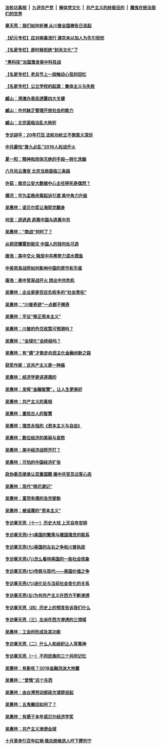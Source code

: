 ####  [法轮功真相](../../../../basic/blob/master/README.md?t=07101802) &nbsp;|&nbsp; [九评共产党](../../../../9ping.md/blob/master/README.md?t=07101802) &nbsp;|&nbsp; [解体党文化](../../../../jtdwh.md/blob/master/README.md?t=07101802)  &nbsp;|&nbsp; [共产主义的终极目的](../../../../gczydzjmd.md/blob/master/README.md?t=07101802) &nbsp;|&nbsp; [魔鬼在统治我们的世界](../../../../mgztzwmdsj.md/blob/master/README.md?t=07101802) 

#### [章天亮：我们如何祈祷 从川普全国祷告日说起](../pages/nsc423/n11944627.md?t=07101802) 

#### [【纪元专栏】应对病毒流行 渥京未以加人为先引担忧](../pages/nsc423/n11875714.md?t=07101802) 

#### [【名家专栏】是时候拒绝“封杀文化”了](../pages/nsc423/n11814093.md?t=07101802) 

#### [“黑科技”治国激发美中科技战](../pages/nsc423/n11638056.md?t=07101802) 

#### [【名家专栏】老兵节上一段触动心弦的回忆](../pages/nsc423/n11646016.md?t=07101802) 

#### [【名家专栏】公立学校的起源：集体主义与失败](../pages/nsc423/n11601833.md?t=07101802) 

#### [臧山：港澳办表态透露四大关键](../pages/nsc423/n11421628.md?t=07101802) 

#### [臧山：中共缺乏管理开放社会的能力](../pages/nsc423/n11407457.md?t=07101802) 

#### [臧山：北京面临治乱大转折](../pages/nsc423/n11406895.md?t=07101802) 

#### [专访胡平：20年打压 法轮功屹立不倒意义深远](../pages/nsc423/n11398800.md?t=07101802) 

#### [中共最怕“逢九必乱”2019人权战开火](../pages/nsc423/n11385248.md?t=07101802) 

#### [夏一阳：精神和肉体灭绝的手段—转化洗脑](../pages/nsc423/n11368250.md?t=07101802) 

#### [六月风云激变 北京当局面临三条路](../pages/nsc423/n11313668.md?t=07101802) 

#### [许茹：南京公安大数据中心主任猝死是偶然？](../pages/nsc423/n11064744.md?t=07101802) 

#### [横河：华为孟晚舟案起诉引渡 美中角力升级](../pages/nsc423/n11027230.md?t=07101802) 

#### [吴惠林：诺贝尔奖让海耶克翻身](../pages/nsc423/n10890049.md?t=07101802) 

#### [何坚：逃逃逃 逃离中国与逃离中共](../pages/nsc423/n10592891.md?t=07101802) 

#### [吴惠林：“商战”何时了？](../pages/nsc423/n10573558.md?t=07101802) 

#### [从网贷爆雷到股灾 中国人的钱何处可逃](../pages/nsc423/n10572800.md?t=07101802) 

#### [唐浩：美中交火 隐现中共黑势力混水摸鱼](../pages/nsc423/n10544040.md?t=07101802) 

#### [中美贸易战将如何影响中国的房市和币值](../pages/nsc423/n10543697.md?t=07101802) 

#### [唐浩：美中贸易战开火 烧出中共危机](../pages/nsc423/n10540126.md?t=07101802) 

#### [吴惠林：企业家是否应负较多的“社会责任”](../pages/nsc423/n10535022.md?t=07101802) 

#### [吴惠林：“川普奇迹”一点都不稀奇](../pages/nsc423/n10512808.md?t=07101802) 

#### [吴惠林：平议“修正资本主义”](../pages/nsc423/n10495724.md?t=07101802) 

#### [吴惠林：川普的外交政策可预测吗？](../pages/nsc423/n10462387.md?t=07101802) 

#### [吴惠林：“全球化”会终结吗？](../pages/nsc423/n10452838.md?t=07101802) 

#### [吴惠林：有“德”才能走向民主化金融创新之路](../pages/nsc423/n10432292.md?t=07101802) 

#### [获奖作家：这共产主义是一种癌](../pages/nsc423/n10431541.md?t=07101802) 

#### [吴惠林：经济学是讲道德的](../pages/nsc423/n10398014.md?t=07101802) 

#### [吴惠林：发挥“金融智慧”，让人生更美好](../pages/nsc423/n10375019.md?t=07101802) 

#### [吴惠林：共产主义的真相](../pages/nsc423/n10351394.md?t=07101802) 

#### [吴惠林：重拾古人的智慧](../pages/nsc423/n10337691.md?t=07101802) 

#### [吴惠林：理念永恒的《资本主义与自由》](../pages/nsc423/n10316274.md?t=07101802) 

#### [吴惠林：数位经济的美丽与哀愁](../pages/nsc423/n10292946.md?t=07101802) 

#### [吴惠林：美中经济战将开打？](../pages/nsc423/n10258825.md?t=07101802) 

#### [吴惠林：可怕的中国经济扩张](../pages/nsc423/n10219147.md?t=07101802) 

#### [政协委员提承认双重国籍 揭中共官员过客心态](../pages/nsc423/n10208809.md?t=07101802) 

#### [吴惠林：现代“桃花源记”](../pages/nsc423/n10185234.md?t=07101802) 

#### [吴惠林：富而有德的洛克斐勒](../pages/nsc423/n10142264.md?t=07101802) 

#### [吴惠林：被诬蔑的“资本主义”](../pages/nsc423/n10124816.md?t=07101802) 

#### [专访章天亮（十一）历史大戏 上天自有安排](../pages/nsc423/n10094905.md?t=07101802) 

#### [专访章天亮(十)美国的繁荣与建国理念的联系](../pages/nsc423/n10094899.md?t=07101802) 

#### [专访章天亮(九)美国的左右之争和川普执政](../pages/nsc423/n10094889.md?t=07101802) 

#### [专访章天亮(八)怎么看待美国的一些社会现象](../pages/nsc423/n10094857.md?t=07101802) 

#### [专访章天亮(七)传统与现代——美国价值之争](../pages/nsc423/n10093140.md?t=07101802) 

#### [专访章天亮(六)进化论与当前社会变化的关系](../pages/nsc423/n10092036.md?t=07101802) 

#### [专访章天亮(五)为何共产主义在西方不断渗透](../pages/nsc423/n10083620.md?t=07101802) 

#### [专访章天亮（四）历史上的预言告诉我们什么](../pages/nsc423/n10083606.md?t=07101802) 

#### [专访章天亮（三）左派在西方渗透的三领域](../pages/nsc423/n10081115.md?t=07101802) 

#### [吴惠林：工会的形成及其功能](../pages/nsc423/n10080633.md?t=07101802) 

#### [专访章天亮（二）什么人和组织让人背离神](../pages/nsc423/n10076637.md?t=07101802) 

#### [专访章天亮（一）不同民族的三个共同记忆](../pages/nsc423/n10074188.md?t=07101802) 

#### [吴惠林：有影呒？2018金融泡沫大地震](../pages/nsc423/n10040534.md?t=07101802) 

#### [吴惠林：“爱情”这个东西](../pages/nsc423/n10019423.md?t=07101802) 

#### [吴惠林：由台湾劳动部政次请辞说起](../pages/nsc423/n9979679.md?t=07101802) 

#### [吴惠林：五鬼搬运如何了？](../pages/nsc423/n9925338.md?t=07101802) 

#### [吴惠林：有感于本年诺贝尔经济学奖](../pages/nsc423/n9871883.md?t=07101802) 

#### [吴惠林：共产主义渗透全球](../pages/nsc423/n9812748.md?t=07101802) 

#### [十月革命引百年红祸 俄总统候选人吁下葬列宁](../pages/nsc423/n9810182.md?t=07101802) 

